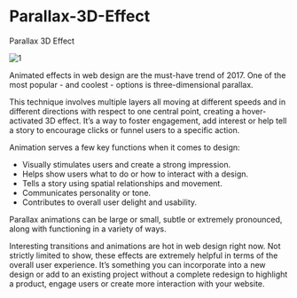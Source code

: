# Parallax-3D-Effect
Parallax 3D Effect

![1](https://user-images.githubusercontent.com/28790452/29835114-92ed6eda-8cb6-11e7-8dce-5e58e7d4e2e8.gif)

Animated effects in web design are the must-have trend of 2017. One of the most popular - and coolest - options is three-dimensional parallax.
 
This technique involves multiple layers all moving at different speeds and in different directions with respect to one central point, creating a hover-activated 3D effect. It’s a way to foster engagement, add interest or help tell a story to encourage clicks or funnel users to a specific action.
 
Animation serves a few key functions when it comes to design:
* Visually stimulates users and create a strong impression.
* Helps show users what to do or how to interact with a design.
* Tells a story using spatial relationships and movement.
* Communicates personality or tone.
* Contributes to overall user delight and usability.
 
Parallax animations can be large or small, subtle or extremely pronounced, along with functioning in a variety of ways. 

Interesting transitions and animations are hot in web design right now. Not strictly limited to show, these effects are extremely helpful in terms of the overall user experience. It’s something you can incorporate into a new design or add to an existing project without a complete redesign to highlight a product, engage users or create more interaction with your website.